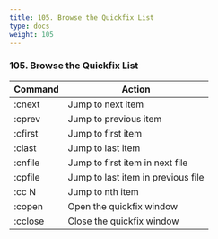 ```yaml
---
title: 105. Browse the Quickfix List
type: docs
weight: 105
---
```


### 105. Browse the Quickfix List

|Command | Action |
|--------|--------|
|:cnext |Jump to next item|
|:cprev |Jump to previous item|
|:cfirst |Jump to first item|
|:clast |Jump to last item|
|:cnfile |Jump to first item in next file|
|:cpfile |Jump to last item in previous file|
|:cc N |Jump to nth item|
|:copen |Open the quickfix window|
|:cclose|Close the quickfix window|
